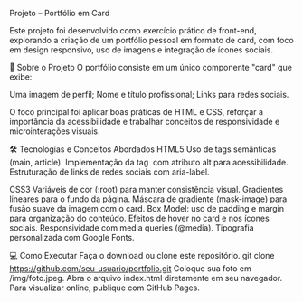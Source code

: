 Projeto – Portfólio em Card

Este projeto foi desenvolvido como exercício prático de front-end, explorando a criação de um portfólio pessoal em formato de card, com foco em design responsivo, uso de imagens e integração de ícones sociais.

🚀 Sobre o Projeto
O portfólio consiste em um único componente "card" que exibe:

Uma imagem de perfil;
Nome e título profissional;
Links para redes sociais.

O foco principal foi aplicar boas práticas de HTML e CSS, reforçar a importância da acessibilidade e trabalhar conceitos de responsividade e microinterações visuais.

🛠️ Tecnologias e Conceitos Abordados
HTML5
Uso de tags semânticas (main, article).
Implementação da tag <img> com atributo alt para acessibilidade.
Estruturação de links de redes sociais com aria-label.

CSS3
Variáveis de cor (:root) para manter consistência visual.
Gradientes lineares para o fundo da página.
Máscara de gradiente (mask-image) para fusão suave da imagem com o card.
Box Model: uso de padding e margin para organização do conteúdo.
Efeitos de hover no card e nos ícones sociais.
Responsividade com media queries (@media).
Tipografia personalizada com Google Fonts.

💻 Como Executar
Faça o download ou clone este repositório.
git clone https://github.com/seu-usuario/portfolio.git
Coloque sua foto em /img/foto.jpeg.
Abra o arquivo index.html diretamente em seu navegador.
Para visualizar online, publique com GitHub Pages.
